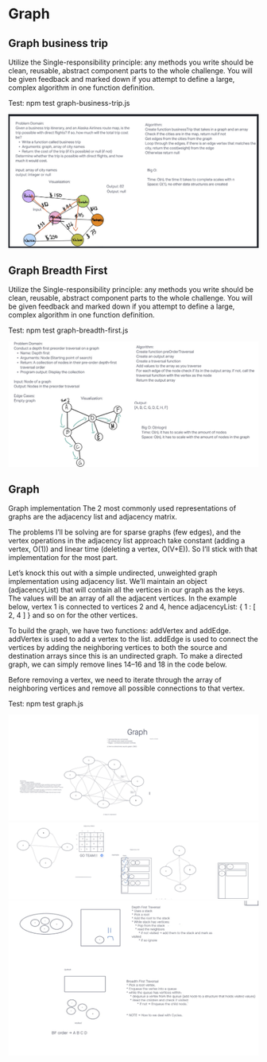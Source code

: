 # Graph

## Graph business trip

Utilize the Single-responsibility principle: any methods you write should be clean, reusable, abstract component parts to the whole challenge. You will be given feedback and marked down if you attempt to define a large, complex algorithm in one function definition.

Test: npm test graph-business-trip.js

![Graph Business Trip](img/graph-business-trip.jpg)

## Graph Breadth First

Utilize the Single-responsibility principle: any methods you write should be clean, reusable, abstract component parts to the whole challenge. You will be given feedback and marked down if you attempt to define a large, complex algorithm in one function definition.

Test: npm test graph-breadth-first.js

![Graph Breadth First](img/graph-breadth-first.jpg)

## Graph

Graph implementation
The 2 most commonly used representations of graphs are the adjacency list and adjacency matrix.

The problems I’ll be solving are for sparse graphs (few edges), and the vertex operations in the adjacency list approach take constant (adding a vertex, O(1)) and linear time (deleting a vertex, O(V+E)). So I’ll stick with that implementation for the most part.

Let’s knock this out with a simple undirected, unweighted graph implementation using adjacency list. We’ll maintain an object (adjacencyList) that will contain all the vertices in our graph as the keys. The values will be an array of all the adjacent vertices. In the example below, vertex 1 is connected to vertices 2 and 4, hence adjacencyList: { 1 : [ 2, 4 ] } and so on for the other vertices.

To build the graph, we have two functions: addVertex and addEdge. addVertex is used to add a vertex to the list. addEdge is used to connect the vertices by adding the neighboring vertices to both the source and destination arrays since this is an undirected graph. To make a directed graph, we can simply remove lines 14–16 and 18 in the code below.

Before removing a vertex, we need to iterate through the array of neighboring vertices and remove all possible connections to that vertex.

Test: npm test graph.js

![GraphWhiteboard](img/graph-1.jpg)
![GraphWhiteboard](img/graph-2.jpg)
![GraphWhiteboard](img/graph-3.jpg)
